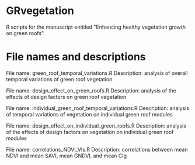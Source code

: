 # GRvegetation
R scripts for the manuscript entitled "Enhancing healthy vegetation growth on green roofs".

# File names and descriptions
File name: green_roof_temporal_variations.R
Description: analysis of overall temporal variations of green roof vegetation


File name: design_effect_on_green_roofs.R
Description: analysis of the effects of design factors on green roof vegetation


File name: individual_green_roof_temporal_variations.R
Description: analysis of temporal variations of vegetation on individual green roof modules


File name: design_effect_on_individual_green_roofs.R
Description: analysis of the effects of design factors on vegetation on individual green roof modules


File name: correlations_NDVI_VIs.R
Description: correlations between mean NDVI and mean SAVI, mean GNDVI, and mean CIg 
